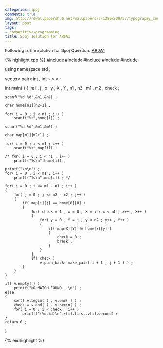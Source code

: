 ```yaml
---
categories: spoj
comments: true
img: http://hdwallpapershub.net/wallpapers/l/1280x800/57/typography_code_javascript_black_background_programmer_syntax_1280x800_56614.jpg
layout: post
tags:
- competitive-programming
title: Spoj solution for ARDA1
---
```


Following is the solution for Spoj Question: [ARDA1](http://www.spoj.com/problems/ARDA1/)

{% highlight cpp %}
#include<cstdio>
#include<cstring>
#include<algorithm>
#include<utility>
#include<vector>

using namespace std ;

vector< pair< int , int > > v ;

int main( )
{
  	int i , j , x , y , X , Y , n1 , n2 , m1 , m2 , check ;
	
	scanf("%d %d",&n1,&n2) ;
	
	char home[n1][n2+1] ;
	
	for( i = 0 ; i < n1 ; i++ )
		scanf("%s",home[i]) ;
	
	scanf("%d %d",&m1,&m2) ;
	
	char map[m1][m2+1] ;
	
	for( i = 0 ; i < m1 ; i++ )
		scanf("%s",map[i]) ;
	
	/* for( i = 0 ; i < n1 ; i++ )
		printf("%s\n",home[i]) ;
	
	printf("\n\n") ;
	for( i = 0 ; i < m1 ; i++ )
		printf("%s\n",map[i]) ; */
		
	for( i = 0 ; i <= m1 - n1 ; i++ )
	{
		for( j = 0 ; j <= m2 - n2 ; j++ )
		{
			if( map[i][j] == home[0][0] )
			{
				for( check = 1 , x = 0 , X = i ; x < n1 ; x++ , X++ )
				{
					for( y = 0 , Y = j ; y < n2 ; y++ , Y++ )
					{
						if( map[X][Y] != home[x][y] )
						{
							check = 0 ;
							break ;
						}
					}
				}
				if( check )
					v.push_back( make_pair( i + 1 , j + 1 ) ) ;
			}
		}
	}
	
	if( v.empty( ) )
		printf("NO MATCH FOUND...\n") ;
	else
	{
		sort( v.begin( ) , v.end( ) ) ;
		check = v.end( ) - v.begin( ) ; 
		for( i = 0 ; i < check ; i++ )
			printf("(%d,%d)\n",v[i].first,v[i].second) ;
	}			
	return 0 ;
}

{% endhighlight %}